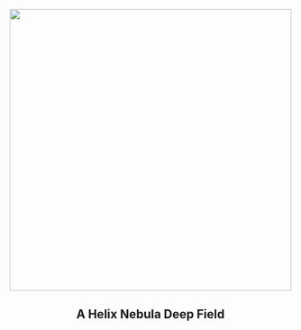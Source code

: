 
<p align="center"><img src="https://apod.nasa.gov/apod/image/2507/Helix_GC_1080.jpg" width="500" height="500"></p>
<h2 align="center"> A Helix Nebula Deep Field </h2>
